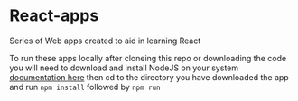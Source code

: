# React-apps
Series of Web apps created to aid in learning React

To run these apps locally after cloneing this repo or downloading the code
you will need to download and install NodeJS on your system [documentation here](https://www.geeksforgeeks.org/install-node-js-windows-macos-linux/)
then cd to the directory you have downloaded the app and run `npm install` followed by `npm run`

